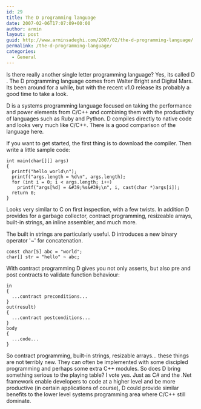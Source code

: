 ```yaml
---
id: 29
title: The D programming language
date: 2007-02-06T17:07:09+00:00
author: armin
layout: post
guid: http://www.arminsadeghi.com/2007/02/the-d-programming-language/
permalink: /the-d-programming-language/
categories:
  - General
---
```

<!-- google_ad_section_start -->

Is there really another single letter programming language? Yes, its called D . The D programming language comes from Walter Bright and Digital Mars. Its been around for a while, but with the recent v1.0 release its probably a good time to take a look.

<!--more-->

D is a systems programming language focused on taking the performance and power elements from C/C++ and combining them with the productivity of languages such as Ruby and Python. D compiles directly to native code and looks very much like C/C++. There is a good comparison of the language here.

If you want to get started, the first thing is to download the compiler. Then write a little sample code:
  
```
int main(char[][] args)
{
  printf("hello world\n");
  printf("args.length = %d\n", args.length);
  for (int i = 0; i < args.length; i++)
    printf("args[%d] = &#39;%s&#39;\n", i, cast(char *)args[i]);
  return 0;
}
```
  
Looks very similar to C on first inspection, with a few twists. In addition D provides for a garbage collector, contract programming, resizeable arrays, built-in strings, an inline assembler, and much more.

The built in strings are particularly useful. D introduces a new binary operator '~' for concatenation.
  
```
const char[5] abc = "world";
char[] str = "hello" ~ abc;
```
  
With contract programming D gives you not only asserts, but also pre and post contracts to validate function behaviour:
  
```
in
{
  ...contract preconditions...
}
out(result)
{
  ...contract postconditions...
}
body
{
  ...code...
}
```
  
So contract programming, built-in strings, resizable arrays&#8230; these things are not terribly new. They can often be implemented with some discipled programming and perhaps some extra C++ modules. So does D bring something serious to the playing table? I vote yes. Just as C# and the .Net framework enable developers to code at a higher level and be more productive (in certain applications of course), D could provide similar benefits to the lower level systems programming area where C/C++ still dominate.

<!-- google_ad_section_end -->
